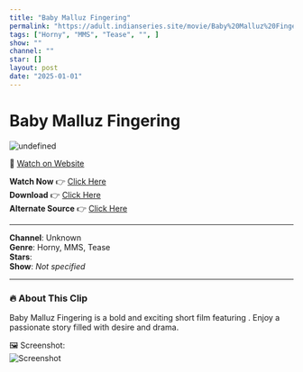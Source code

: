 ```yaml
---
title: "Baby Malluz Fingering"
permalink: "https://adult.indianseries.site/movie/Baby%20Malluz%20Fingering"
tags: ["Horny", "MMS", "Tease", "", ]
show: ""
channel: ""
star: []
layout: post
date: "2025-01-01"
---
```


# Baby Malluz Fingering

![undefined](https://desisins.com/wp-content/uploads/2024/10/Baby-Malluz-DesiSins.com_.jpg)

🔗 [Watch on Website](https://adult.indianseries.site/movie/Baby%20Malluz%20Fingering)

**Watch Now** 👉 [Click Here](https://adult.indianseries.site/movie/Baby%20Malluz%20Fingering)  
**Download** 👉 [Click Here](https://adult.indianseries.site/movie/Baby%20Malluz%20Fingering)  
**Alternate Source** 👉 [Click Here](https://adult.indianseries.site/movie/Baby%20Malluz%20Fingering)

---

**Channel**: Unknown  
**Genre**: Horny, MMS, Tease  
**Stars**:   
**Show**: *Not specified*

---

### 🔥 About This Clip

Baby Malluz Fingering is a bold and exciting short film featuring . Enjoy a passionate story filled with desire and drama.
 
🖼️ Screenshot:  
![Screenshot](https://desisins.com/wp-content/uploads/2024/10/Baby-Malluz-DesiSins.com_.jpg)
